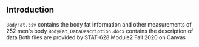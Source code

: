 ## Introduction
`BodyFat.csv` contains the body fat information and other measurements of 252 men's body
`BodyFat_DataDescription.docx` contains the description of data
Both files are provided by STAT-628 Module2 Fall 2020 on Canvas

